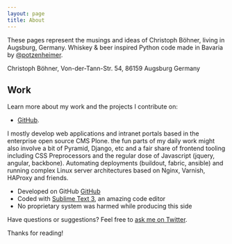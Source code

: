```yaml
---
layout: page
title: About
---
```


These pages represent the musings and ideas of Christoph Böhner, living in Augsburg, Germany. Whiskey & beer inspired Python code made in Bavaria by [@potzenheimer](https://twitter.com/potzenheimer).

Christoph Böhner, Von-der-Tann-Str. 54, 86159 Augsburg Germany

## Work

Learn more about my work and the projects I contribute on:

* [GitHub](https://github.com/potzenheimer).

I mostly develop web applications and intranet portals based in the enterprise open source
CMS Plone. the fun parts of my daily work might also involve a bit of Pyramid, Django, etc and a fair share of frontend tooling including CSS Preprocessors and the regular dose of Javascript (jquery, angular, backbone). Automating deployments (buildout, fabric, ansible) and running complex Linux server architectures based on Nginx, Varnish, HAProxy and friends.

* Developed on GitHub [GitHub](https://github.com/potzenheimer)
* Coded with [Sublime Text 3](http://sublimetext.com), an amazing code editor
* No proprietary system was harmed while producing this side

Have questions or suggestions? Feel free to [ask me on Twitter](https://twitter.com/potzenheimer).

Thanks for reading!
